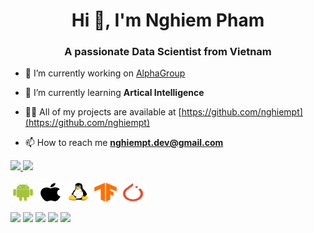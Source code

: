 <h1 align="center">Hi 👋, I'm Nghiem Pham</h1>
<h3 align="center">A passionate Data Scientist from Vietnam</h3>

- 🔭 I’m currently working on [AlphaGroup](https://alphasoftware.vn/)

- 🌱 I’m currently learning **Artical Intelligence**
- 👨‍💻 All of my projects are available at [https://github.com/nghiempt](https://github.com/nghiempt)
- 📫 How to reach me **nghiempt.dev@gmail.com**

<div align="left">
  <a href="https://github.com/nghiempt">
    <img height="150em" src="https://github-readme-stats.vercel.app/api?username=nghiempt&count_private=true&include_all_commits=true&show_icons=true&theme=dracula&hide_border=false&show_owner=true"/>
    <img height="150em" src="https://github-readme-stats.vercel.app/api/top-langs/?username=nghiempt&theme=dracula&hide_border=false&&layout=compact"/>
  </a>
</div>

<div align="left" valign="top"><br>
  <img align="center" alt="Js" height="30" width="40" src="https://raw.githubusercontent.com/devicons/devicon/master/icons/android/android-original.svg">
  <img align="center" alt="React" height="30" width="40" src="https://raw.githubusercontent.com/devicons/devicon/master/icons/apple/apple-original.svg">
  <img align="center" alt="linux" height="30" width="40" src="https://raw.githubusercontent.com/devicons/devicon/master/icons/linux/linux-original.svg">
  <img align="center" alt="linux" height="30" width="40" src="https://raw.githubusercontent.com/devicons/devicon/master/icons/tensorflow/tensorflow-original.svg">
  <img align="center" alt="linux" height="30" width="40" src="https://raw.githubusercontent.com/devicons/devicon/master/icons/pytorch/pytorch-original.svg">
</div><br>

<div align="left">
  <a href="https://www.facebook.com/nghiempt.dev" target="_blank"><img src="https://img.shields.io/badge/Facebook-4267b2?style=for-the-badge&logo=facebook&logoColor=white" target="_blank"></a>
  <a href="https://www.instagram.com/nghiempt.dev/" target="_blank"><img src="https://img.shields.io/badge/-Instagram-E95950?style=for-the-badge&logo=instagram&logoColor=white" target="_blank"></a>
  <a href="https://twitter.com/nghiempt_dev" target="_blank"><img src="https://img.shields.io/badge/-Twitter-1DA1F2?style=for-the-badge&logo=twitter&logoColor=white" target="_blank"></a>
  <a href="#"><img src="https://img.shields.io/badge/-Gmail-F6F7F9?style=for-the-badge&logo=gmail&logoColor=EA4335" target="_blank"></a>
  <a href="https://www.linkedin.com/in/nghiempt/" target="_blank"><img src="https://img.shields.io/badge/-LinkedIn-00A0DC?style=for-the-badge&logo=linkedin&logoColor=white" target="_blank"></a> 
</div>
